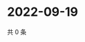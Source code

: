 # 2022-09-19

共 0 条

<!-- BEGIN WEIBO -->
<!-- 最后更新时间 Mon Sep 19 2022 04:18:52 GMT+0800 (China Standard Time) -->

<!-- END WEIBO -->
